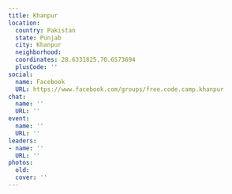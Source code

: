 ```yaml
---
title: Khanpur
location:
  country: Pakistan
  state: Punjab
  city: Khanpur
  neighborhood: 
  coordinates: 28.6331825,70.6573694
  plusCode: ''
social:
  name: Facebook
  URL: https://www.facebook.com/groups/free.code.camp.khanpur
chat:
  name: ''
  URL: ''
event:
  name: ''
  URL: ''
leaders:
- name: ''
  URL: ''
photos:
  old: 
  cover: ''
---
```

